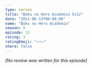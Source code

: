 ```yaml
---
type: series
title: "Boku no Hero Academia 5x12"
date: "2021-06-13T00:00:00"
name: "Boku no Hero Academia"
season: 5
episode: 12
rating: 3
ratingEmoji: "⭐️⭐️⭐️"
share: false
---
```


*[No review was written for this episode]*
